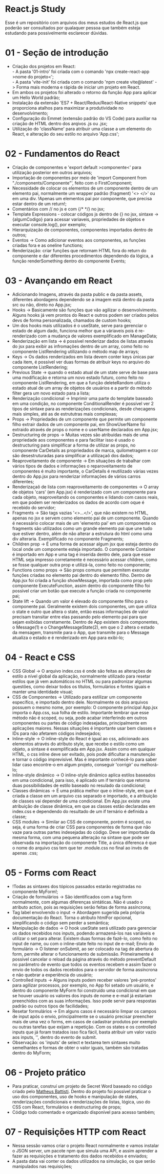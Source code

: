 # React.js Study
Esse é um repositório com arquivos dos meus estudos de React.js que poderão ser consultados por qualaquer pessoa que também esteja estudando para possivelmente esclarecer dúvidas.

# 01 - Seção de introdução
- Criação dos projetos em React: <br>- A pasta '01-intro' foi criada com o comando 'npx create-react-app >nome do projeto<';<br>
                                  - A pasta 'vite-init' foi criada com o comando 'npm create vite@latest' -> Forma mais moderna e rápida de iniciar um projeto em React.
- Em ambos os projetos foi alterado o retorno da função App para aplicar um Hello World padrão;
- Instalação da extensão 'ES7 + React/Redux/React-Native snippets' que proporciona atalhos para maximizar a produtividade no desenvolvimento;
- Configuração do Emmet (extensão padrão do VS Code) para auxiliar na criação de HTML dentro dos arqivos .js ou .jsx;
- Utilização do 'className' para atribuir uma classe a um elemento do React, e alteração do seu estilo no arquivo 'App.css';

# 02 - Fundamentos do React
- Criação de componentes e 'export default >componente<' para utilização posterior em outros arquivos;
- Importação de componentes por meio de 'import Component from "./components/Componente"', feito com o FirstComponent;
- Necessidade de colocar os elementos de um componente dentro de um elemento pai, normalmente um wrapper padrão (fragment) '<> </>' ou em uma div. !Apenas um elementos pai por componente, que precisa estar dentro de um return!;
- Comentários com // no js e com {/* */} no jsx;
- Template Expressions - colocar códigos js dentro de {} no jsx, sintaxe -> {algumCodigo} para acessar variaveis, propriedades de objetos e executar console.log(), por exemplo;
- Hierarquização de componentes, componentes importados dentro de outros;
- Eventos -> Como adicionar eventos aos componentes, as funções criadas fora e as oneline functions;
- Renderização: criar funções que retornam HTML fora do return do componente e dar diferentes procedimentos dependendo da lógica, a função renderSomething dentro do componente Events;

# 03 - Avançando em React
- Adicionando Imagens, através da pasta public e da pasta assets, diferentes abordagens dependendo se a imagem está dentro da pasta src ou não, direto no App.jsx;
- Hooks -> Basicamente são funções que vão agilizar o desenvolvimento. Alguns hooks já vem prontos do React e outros podem ser criados pelos devs de forma personalizada, chamados de custom hooks;
- Um dos hooks mais utilizados é o useState, serve para gerenciar o estado de algum dado, funciona melhor que a váriaveis pois é re-renderizado com a mudança de valores exemplificado em ManageData;
- Renderização em lista -> é possível renderizar dados de listas através do jsx para exibir as infromações dentro de um array, como feito no componente ListRendering utilizando o método map de arrays;
- Keys -> Os dados renderizados em lista devem conter keys únicas par cada item, é possível ver duas formas de atribuir keys no arquivo do componente ListRendering;
- Previous State -> quando o estado atual de um state serve de base para uma modificação e retorna um novo estado futuro, como feito no componente ListRendering, em que a função deleteRandom utiliza o estado atual de um array de objetos de usuários e a partir do método filter gera um novo estado para a lista;
- Renderização condicional -> Imprimir uma parte do template baseado em uma condição, no componente ConditionalRender é possível ver 2 tipos de sintaxe para as renderizações condicionais, desde checagens mais simples, até as de estrututras mais complexas;
- Props -> Propriedades de um componente que permite um componente filho extrair dados de um componente pai, em ShowUserName foi extraido através de props o nome e o userName declarados em App.jsx;
- Destructuring de props -> Muitas vezes são atribuídas mais de uma propriedade aos componentes e para facilitar isso é usado o destructuring para simplificar a forma de utilizar as props, no componente CarDetails as propriedados de marca, quilometragem e cor são desestruturadas para simplificar a utilizaçaõ dos dados;
- Reaproveitamento de componente -> Em situações de trabalhar com vários tipos de dados e informações o reparoveitamento de componentes é muito importante, o CarDetails é reutilizado várias vezes dentro do App.jsx para renderizar informações de vários carros diferentes;
- Renderizaçaõ de lista com reaproveitamento de componentes -> O array de objetos 'cars' (em App.jsx) é renderizado com um componente para cada objeto, reaproveitando os componentes e lidando com casos reais, em que podem ser renderizados os dados de acordo com oque é recebido do servidor;
- Fragments -> São tags vazias '<>...</>', que não existem no HTML, apenas no jsx e servem como elemento pai de um componente. Quando é necessário colocar mais de um 'elemento pai' em um componente os fragments são utilizados como um grande elemento pai que une tudo que estiver dentro, além de não alterar a estrutura do html como uma div alteraria. Exemplificado no componente Fragments;
- Children prop -> É uma forma de acessar algum jsx que esteja dentro do local onde um componente esteja importado. O componente Container é importado em App e uma tag é inserida dentro dele, para que esse HTML seja impresso corretamente é necessário acessar children, como se fosse qualquer outra prop e utilizá-la, como feito no componente;
- Functions como props -> São props comuns que permitem executar funções criadas no elemento pai dentro do elemento filho. Dentro de App.jsx foi criada a função showMessage, importada como prop pelo componente ExecuteFunction, assim dentro do componente filho foi possível criar um botão que execute a função criada no componente pai;
- State lift -> Quando um valor é elevado do componente filho para o componente pai. Geralmente existem dois componentes, um que utiliza o state e outro que altera o state, então essas informações de valor precisam transitar entre elas passando pelo elemento pai para que sejam exibidas corretamente. Dentro de App existem dois componentes, o Message(1) e o ChangeMessageState(2), em que o 2 altera o estado da mensagem, transmite para o App, que transmite para o Message atualiza o estado e é renderizado em App para exibi-lo;

# 04 - React e CSS
- CSS Global -> O arquivo index.css é onde são feitas as alterações de estilo a nível global da aplicação, normalmente utilizado para resetar estilos que já vem automáticos no HTML ou para padronizar algumas questões, como deixar todos os títulos, formulários e fontes iguais e manter uma identidade visual;
- CSS de Componentes -> Utilizado para estilizar um componente específico, e importado dentro dele. Normalmente os dois arquivos possuem o mesmo nome, por exemplo: O componente principal App.jsx importa o App.css, sua folha de estilo. Importante lembrar que esse método não é scoped, ou seja, pode acabar interferindo em outros componentes ou partes de código indesejadas, principalmente em aplicações maiores. Nessas situações é importante usar bem classes e IDs para não afetarem códigos indesejados;
- Inline-style -> O inline-style do React é igual ao css, adicionado aos elementos através do atributo style, que recebe o estilo como um objeto, a sintaxe é exemplificada em App.jsx. Assim como em qualquer HTML, o css inline deve ser evitado, pois pode dificultar a manutenção e tornar o código imprevisível. Mas é importante conhecê-lo para saber lidar caso encontre-o em algum projeto, conseguir 'corrigir' ou melhorá-lo;
- Inline-style dinâmico -> O inline-style dinâmico aplica estilos baseados em uma condicional, para isso, é aplicado um if ternário que retorna duas possibilidades de estilo baseado no resulado da condicional;
- Classes dinâmicas -> É uma prática melhor que o inline-style, em que é criada a classe em um arquivo css separado e importado, e a atribuição de classes vai depender de uma condicional. Em App.jsx existe uma atribuição de classe dinâmica, em que as classes estão declaradas em index.css e dependendo do resultado de um if ternário é definida a classe;
- CSS modules -> Similar ao CSS de componente, porém é scoped, ou seja, é uma forma de criar CSS para componentes de forma que não vaze para outras partes indesejadas do código. Deve ser importada da mesma forma, com uma pequena alteração na sintaxe que pode ser observada na importação do componente Title, a única diferenca é que o nome do arquivo css tem que ter .module.css no final ao invés de apenas .css;

# 05 - Forms com React
- !Todas as sintaxes dos tópicos passados estarão registradas no componente MyForm!;
- Criação de formulários -> São identificados com a tag form normalmente, com algumas diferenças sintáticas. Não é usado o atributo action, pois as requisições serão feitas de forma assíncrona;
- Tag label envolvendo o input -> Abordagem sugerida pela própria documentação do React. Torna o atributo htmlFor opcional, simplificando o código sem perder a semântica;
- Manipulação de dados -> O hook useState será utilizado para gerenciar os dados recebidos nos inputs, podendo armazená-los nas variáveis e utilizar o set para alterar. Existem duas formas de fazê-lo, como feito no input de name, ou com o inline-state feito no input de e-mail;
Envio do formulário -> O listener onSubmit, ao ser colocado na tag de abertura do form, permite alterar o funcionamento de submissão. Primeiramente é possível cancelar o reload da página através do método preventDefault no parâmetro de evento que todos os eventos recebem e assim fazer o envio  de todos os dados recebidos para o servidor de forma assíncrona e não quebrar a experiência do usuário;
- Controlled inputs -> Alguns inputs podem receber valores 'pré-prontos' para agilizar processos, por exemplo, no App foi setado um usuário, e dentro do componente MyForm foi construído uma condicional em que se houver usuário os valores dos inputs de nome e e-mail já estariam preenchidos com as suas informações. Isso pode servir para respostas padrão ou outros tipos de facilidades;
- Resetar formulários -> Em alguns casos é necessário limpar os campos de input após o envio, principalmente se o usuário precisar preencher mais de uma vez o forms, em casos de cadastrar produtos por exemplo ou outras tarefas que exijam a repetição. Com os states e os controlled inputs que já foram tratados isso fica fácil, basta atribuir um valor vazio aos inputs, '', dentro do evento de submit.
- Observação: os 'inputs' de select e textarea tem sintaxes muito semelhantes e formas de obter o valor iguais, também são tratadas dentro do MyForm;

# 06 - Projeto prático
- Para praticar, construí um projeto de Secret Word baseado no código criado pelo [Matheus Battisti](https://github.com/matheusbattisti). Dentro do projeto foi possível praticar o uso dos componentes, uso de hooks e manipulação de states, renderizações condicionais e renderizações de listas, lógica, uso do CSS com React, formulários e destructuring de props;
- Código todo comentado e organizado disponível para acesso também;

# 07 - Requisições HTTP com React
- Nessa sessão vamos criar o projeto React normalmente e vamos instalar o JSON server, um pacote npm que simula uma API, e assim aprender a fazer as requisições e tratamento dos dados recebidos e enviados;
- A pasta data vai conter os dados utilizados na simulação, os que serão manipulados nas requisições;